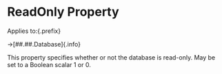 # ReadOnly Property

Applies to:{.prefix}

→[##.##.Database]{.info}

This property specifies whether or not the database is read-only. May be set to a Boolean scalar 1
or 0.

